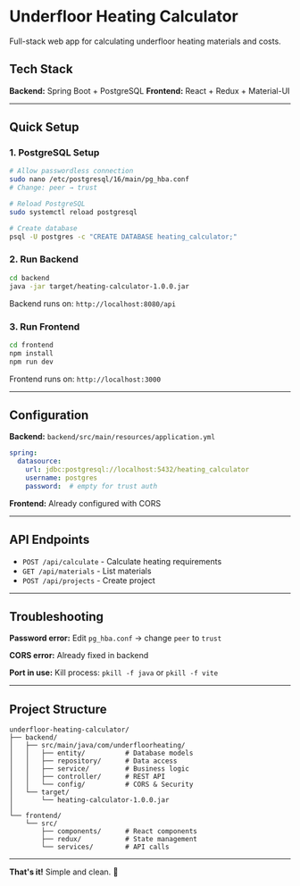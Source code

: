 # Underfloor Heating Calculator

Full-stack web app for calculating underfloor heating materials and costs.

## Tech Stack

**Backend:** Spring Boot + PostgreSQL
**Frontend:** React + Redux + Material-UI

---

## Quick Setup

### 1. PostgreSQL Setup

```bash
# Allow passwordless connection
sudo nano /etc/postgresql/16/main/pg_hba.conf
# Change: peer → trust

# Reload PostgreSQL
sudo systemctl reload postgresql

# Create database
psql -U postgres -c "CREATE DATABASE heating_calculator;"
```

### 2. Run Backend

```bash
cd backend
java -jar target/heating-calculator-1.0.0.jar
```

Backend runs on: `http://localhost:8080/api`

### 3. Run Frontend

```bash
cd frontend
npm install
npm run dev
```

Frontend runs on: `http://localhost:3000`

---

## Configuration

**Backend:** `backend/src/main/resources/application.yml`
```yaml
spring:
  datasource:
    url: jdbc:postgresql://localhost:5432/heating_calculator
    username: postgres
    password:  # empty for trust auth
```

**Frontend:** Already configured with CORS

---

## API Endpoints

- `POST /api/calculate` - Calculate heating requirements
- `GET /api/materials` - List materials
- `POST /api/projects` - Create project

---

## Troubleshooting

**Password error:** Edit `pg_hba.conf` → change `peer` to `trust`

**CORS error:** Already fixed in backend

**Port in use:** Kill process: `pkill -f java` or `pkill -f vite`

---

## Project Structure

```
underfloor-heating-calculator/
├── backend/
│   ├── src/main/java/com/underfloorheating/
│   │   ├── entity/          # Database models
│   │   ├── repository/      # Data access
│   │   ├── service/         # Business logic
│   │   ├── controller/      # REST API
│   │   └── config/          # CORS & Security
│   └── target/
│       └── heating-calculator-1.0.0.jar
│
└── frontend/
    └── src/
        ├── components/      # React components
        ├── redux/           # State management
        └── services/        # API calls
```

---

**That's it!** Simple and clean. 🚀
